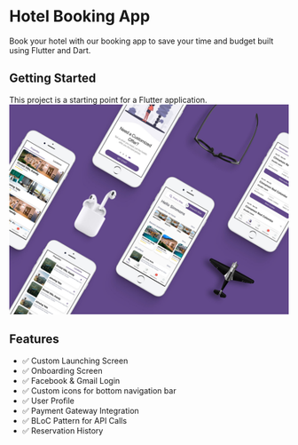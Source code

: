 # Hotel Booking App

Book your hotel with our booking app to save your time and budget built using Flutter and Dart.

## Getting Started

This project is a starting point for a Flutter application.
![android](./screenshots/hotel.jpg?raw=true 'android')

## Features
- :white_check_mark: Custom Launching Screen
- :white_check_mark: Onboarding Screen
- :white_check_mark: Facebook & Gmail Login
- :white_check_mark: Custom icons for bottom navigation bar
- :white_check_mark: User Profile
- :white_check_mark: Payment Gateway Integration
- :white_check_mark: BLoC Pattern for API Calls
- :white_check_mark: Reservation History

